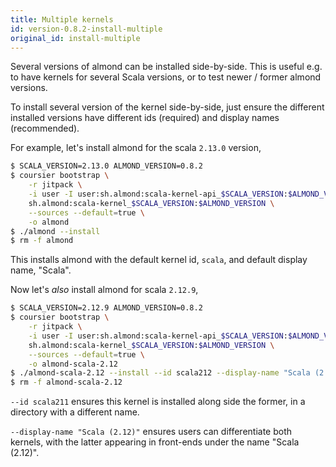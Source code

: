 ```yaml
---
title: Multiple kernels
id: version-0.8.2-install-multiple
original_id: install-multiple
---
```


Several versions of almond can be installed side-by-side. This is useful e.g. to have kernels
for several Scala versions, or to test newer / former almond versions.

To install several version of the kernel side-by-side, just ensure the different installed versions
have different ids (required) and display names (recommended).

For example, let's install almond for the scala `2.13.0` version,

```bash
$ SCALA_VERSION=2.13.0 ALMOND_VERSION=0.8.2
$ coursier bootstrap \
    -r jitpack \
    -i user -I user:sh.almond:scala-kernel-api_$SCALA_VERSION:$ALMOND_VERSION \
    sh.almond:scala-kernel_$SCALA_VERSION:$ALMOND_VERSION \
    --sources --default=true \
    -o almond
$ ./almond --install
$ rm -f almond
```

This installs almond with the default kernel id, `scala`, and default display name, "Scala".

Now let's *also* install almond for scala `2.12.9`,

```bash
$ SCALA_VERSION=2.12.9 ALMOND_VERSION=0.8.2
$ coursier bootstrap \
    -r jitpack \
    -i user -I user:sh.almond:scala-kernel-api_$SCALA_VERSION:$ALMOND_VERSION \
    sh.almond:scala-kernel_$SCALA_VERSION:$ALMOND_VERSION \
    --sources --default=true \
    -o almond-scala-2.12
$ ./almond-scala-2.12 --install --id scala212 --display-name "Scala (2.12)"
$ rm -f almond-scala-2.12
```

`--id scala211` ensures this kernel is installed along side the former, in a directory
with a different name.

`--display-name "Scala (2.12)"` ensures users can differentiate both kernels, with the latter
appearing in front-ends under the name "Scala (2.12)".
